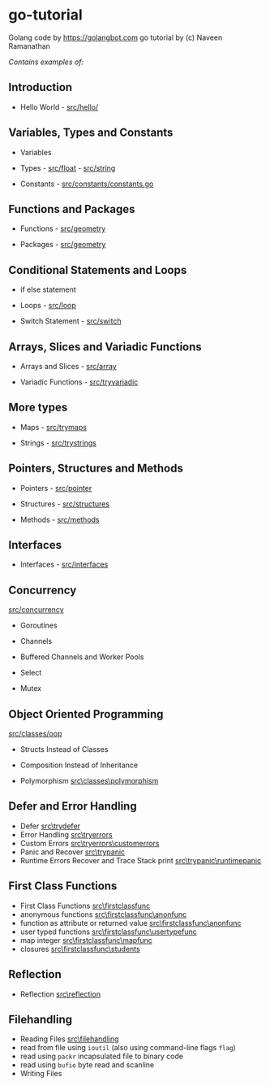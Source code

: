 # go-tutorial

Golang code by https://golangbot.com 
go tutorial by (c) Naveen Ramanathan

*Contains examples of:*

## Introduction

* Hello World - [src/hello/](https://github.com/viktor-bushmin/go-tutorial/tree/master/src/hello)

## Variables, Types and Constants

* Variables

* Types   - [src/float](https://github.com/viktor-bushmin/go-tutorial/tree/master/src/float)
          - [src/string](https://github.com/viktor-bushmin/go-tutorial/tree/master/src/string)

* Constants - [src/constants/constants.go](https://github.com/viktor-bushmin/go-tutorial/tree/master/src/constants)

## Functions and Packages

* Functions - [src/geometry](https://github.com/viktor-bushmin/go-tutorial/tree/master/src/geometry)

* Packages - [src/geometry](https://github.com/viktor-bushmin/go-tutorial/tree/master/src/geometry)

## Conditional Statements and Loops

* if else statement

* Loops - [src/loop](https://github.com/viktor-bushmin/go-tutorial/tree/master/src/loop)

* Switch Statement - [src/switch](https://github.com/viktor-bushmin/go-tutorial/tree/master/src/switch)

## Arrays, Slices and Variadic Functions

* Arrays and Slices - [src/array](https://github.com/viktor-bushmin/go-tutorial/tree/master/src/array)

* Variadic Functions - [src/tryvariadic](https://github.com/viktor-bushmin/go-tutorial/tree/master/src/tryvariadic)

## More types

* Maps - [src/trymaps](https://github.com/viktor-bushmin/go-tutorial/tree/master/src/trymaps)

* Strings - [src/trystrings](https://github.com/viktor-bushmin/go-tutorial/tree/master/src/trystrings)

## Pointers, Structures and Methods
* Pointers - [src/pointer](https://github.com/viktor-bushmin/go-tutorial/tree/master/src/pointer)

* Structures - [src/structures](https://github.com/viktor-bushmin/go-tutorial/tree/master/src/structures)

* Methods - [src/methods](https://github.com/viktor-bushmin/go-tutorial/tree/master/src/methods)

## Interfaces

* Interfaces - [src/interfaces](https://github.com/viktor-bushmin/go-tutorial/tree/master/src/interfaces)

## Concurrency
[src/concurrency](https://github.com/viktor-bushmin/go-tutorial/tree/master/src/concurrency)
* Goroutines

* Channels

* Buffered Channels and Worker Pools

* Select

* Mutex

## Object Oriented Programming
[src/classes/oop](https://github.com/viktor-bushmin/go-tutorial/tree/master/src/classes/oop)

* Structs Instead of Classes

* Composition Instead of Inheritance

* Polymorphism [src\classes\polymorphism](https://github.com/viktor-bushmin/go-tutorial/tree/master/src/classes/polymorphism)

## Defer and Error Handling
* Defer [src\trydefer](https://github.com/viktor-bushmin/go-tutorial/tree/master/src/trydefer)
* Error Handling [src\tryerrors](https://github.com/viktor-bushmin/go-tutorial/tree/master/src/tryerrors)
* Custom Errors [src\tryerrors\customerrors](https://github.com/viktor-bushmin/go-tutorial/tree/master/src/tryerrors/customerrors)
* Panic and Recover [src\trypanic](https://github.com/viktor-bushmin/go-tutorial/tree/master/src/trypanic)
 * Runtime Errors Recover and Trace Stack print [src\trypanic\runtimepanic](https://github.com/viktor-bushmin/go-tutorial/tree/master/src/trypanic/runtimepanic)

## First Class Functions
* First Class Functions [src\firstclassfunc](https://github.com/viktor-bushmin/go-tutorial/src/firstclassfunc)
 * anonymous functions [src\firstclassfunc\anonfunc](https://github.com/viktor-bushmin/go-tutorial/src/firstclassfunc/anonfunc)
 * function as attribute or returned value [src\firstclassfunc\anonfunc](https://github.com/viktor-bushmin/go-tutorial/src/firstclassfunc/anonfunc)
 * user typed functions [src\firstclassfunc\usertypefunc](https://github.com/viktor-bushmin/go-tutorial/src/firstclassfunc/usertypefunc)
 * map integer [src\firstclassfunc\mapfunc](https://github.com/viktor-bushmin/go-tutorial/src/firstclassfunc/mapfunc)
 * closures [src\firstclassfunc\students](https://github.com/viktor-bushmin/go-tutorial/src/firstclassfunc/students)

## Reflection
* Reflection [src\reflection](https://github.com/viktor-bushmin/go-tutorial/src/firstclassfunc/reflection)

## Filehandling
* Reading Files [src\filehandling](https://github.com/viktor-bushmin/go-tutorial/src/firstclassfunc/filehandling)
 * read from file using `ioutil` (also using command-line flags `flag`)
 * read using  `packr` incapsulated file to binary code
 * read using `bufio` byte read and scanline
* Writing Files